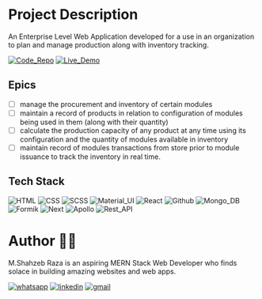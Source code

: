 # Project Description

An Enterprise Level Web Application developed for a use in an organization to plan and manage production along with inventory tracking.

[![Code_Repo](https://img.shields.io/badge/Code_Repo-641e93?style=for-the-badge&logo=github&logoColor=white)](https://wa.me/923350450600) [![Live_Demo](https://img.shields.io/badge/Live_Demo-c40303?style=for-the-badge&logo=brave&logoColor=white)](https://wa.me/923350450600)

## Epics

- [ ] manage the procurement and inventory of certain modules
- [ ] maintain a record of products in relation to configuration of modules being used in them
      (along with their quantity)
- [ ] calculate the production capacity of any product at any time using its configuration and the
      quantity of modules available in inventory
- [ ] maintain record of modules transactions from store prior to module issuance to track the inventory in real time.

## Tech Stack

![HTML](https://img.shields.io/badge/HTML-e48246?style=for-the-badge&logo=html5&logoColor=white) ![CSS](https://img.shields.io/badge/CSS-3160d0?style=for-the-badge&logo=css3&logoColor=white) ![SCSS](https://img.shields.io/badge/SCSS-d03142?style=for-the-badge&logo=sass&logoColor=white) ![Material_UI](https://img.shields.io/badge/Material_UI-1c92e8?style=for-the-badge&logo=mui&logoColor=white) ![React](https://img.shields.io/badge/React-6f60e8?style=for-the-badge&logo=react&logoColor=white) ![Github](https://img.shields.io/badge/Github-4a0893?style=for-the-badge&logo=github&logoColor=white) ![Mongo_DB](https://img.shields.io/badge/Mongo_DB-1aba5b?style=for-the-badge&logo=mongodb&logoColor=white) ![Formik](https://img.shields.io/badge/Formik-3b3f93?style=for-the-badge) ![Next](https://img.shields.io/badge/Next-100000?style=for-the-badge) ![Apollo](https://img.shields.io/badge/Apollo-a139f4?style=for-the-badge) ![Rest_API](https://img.shields.io/badge/Rest_API-2f6212?style=for-the-badge)

<!-- ![My TechStack](https://skillicons.dev/icons?i=react,nodejs,mongodb,materialui,github,apollo,next,html,css,scss) -->

# Author 🙋‍♂️

M.Shahzeb Raza is an aspiring MERN Stack Web Developer who finds solace in building amazing websites and web apps.

<!-- [![portfolio](https://img.shields.io/badge/my_portfolio-000?style=for-the-badge&logo=ko-fi&logoColor=white)](https://katherineoelsner.com/) -->

[![whatsapp](https://img.shields.io/badge/WhatsApp-25D366?style=for-the-badge&logo=whatsapp&logoColor=white)](https://wa.me/923350450600) [![linkedin](https://img.shields.io/badge/linkedin-0A66C2?style=for-the-badge&logo=linkedin&logoColor=white)](https://www.linkedin.com/in/mshahzebraza) [![gmail](https://img.shields.io/badge/Gmail-D14836?style=for-the-badge&logo=gmail&logoColor=white)](mailto::m.shahzebraza.97@gmail.com)
